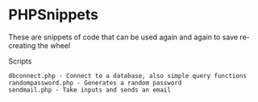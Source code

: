 PHPSnippets
===========

These are snippets of code that can be used again and again to save re-creating the wheel

Scripts
	
	dbconnect.php - Connect to a database, also simple query functions
	randompassword.php - Generates a random password
	sendmail.php - Take inputs and sends an email
